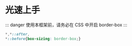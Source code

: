 # 光速上手

::: danger
使用本框架前，请务必在 CSS 中开启 border-box
:::

```css
*,*::after,
*::before{box-sizing: border-box;}
```
